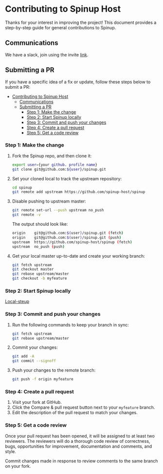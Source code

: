# Contributing to Spinup Host

Thanks for your interest in improving the project! This document provides a step-by-step guide for general contributions to Spinup.

## Communications

We have a slack, join using the invite [link](https://join.slack.com/t/spinuphost/shared_invite/zt-17mve4j4g-kf13SuKvGGnMSyeQDCoE9Q).

## Submitting a PR

If you have a specific idea of a fix or update, follow these steps below to submit a PR:

- [Contributing to Spinup Host](#contributing-to-spinup-host)
  - [Communications](#communications)
  - [Submitting a PR](#submitting-a-pr)
    - [Step 1: Make the change](#step-1-make-the-change)
    - [Step 2: Start Spinup locally](#step-2-start-spinup-locally)
    - [Step 3: Commit and push your changes](#step-3-commit-and-push-your-changes)
    - [Step 4: Create a pull request](#step-4-create-a-pull-request)
    - [Step 5: Get a code review](#step-5-get-a-code-review)

### Step 1: Make the change

1. Fork the Spinup repo, and then clone it:

   ```bash
   export user={your github. profile name}
   git clone git@github.com:${user}/spinup.git
   ```

2. Set your cloned local to track the upstream repository:

   ```bash
   cd spinup
   git remote add upstream https://github.com/spinup-host/spinup
   ```

3. Disable pushing to upstream master:

   ```bash
   git remote set-url --push upstream no_push
   git remote -v
   ```

   The output should look like:

   ```bash
   origin    git@github.com:$(user)/spinup.git (fetch)
   origin    git@github.com:$(user)/spinup.git (push)
   upstream  https://github.com/spinup-host/spinup (fetch)
   upstream  no_push (push)
   ```

4. Get your local master up-to-date and create your working branch:

   ```bash
   git fetch upstream
   git checkout master
   git rebase upstream/master
   git checkout -b myfeature
   ```

### Step 2: Start Spinup locally

[Local-steup](https://github.com/spinup-host/spinup#how-to-run)

### Step 3: Commit and push your changes

1. Run the following commands to keep your branch in sync:

   ```bash
   git fetch upstream
   git rebase upstream/master
   ```

2. Commit your changes:

   ```bash
   git add -A
   git commit --signoff
   ```

3. Push your changes to the remote branch:

   ```bash
   git push -f origin myfeature
   ```

### Step 4: Create a pull request

1. Visit your fork at GitHub.
2. Click the Compare & pull request button next to your `myfeature` branch.
3. Edit the description of the pull request to match your changes.

### Step 5: Get a code review

Once your pull request has been opened, it will be assigned to at least two reviewers. The reviewers will do a thorough code review of correctness, bugs, opportunities for improvement, documentation and comments, and style.

Commit changes made in response to review comments to the same branch on your fork.
